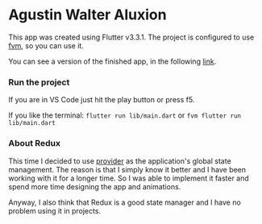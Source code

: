 # Agustin Walter Aluxion

This app was created using Flutter v3.3.1. The project is configured to use [fvm](https://fvm.app), so you can use it.

You can see a version of the finished app, in the following [link](https://drive.google.com/file/d/11a9yfaMzOMRpgM5xfT9MFcy5B8h4IxXN/view?usp=sharing).

### Run the project

If you are in VS Code just hit the play button or press f5.

If you like the terminal: `flutter run lib/main.dart` or `fvm flutter run lib/main.dart`

### About Redux

This time I decided to use [provider](https://pub.dev/packages/provider) as the application's global state management. The reason is that I simply know it better and I have been working with it for a longer time. So I was able to implement it faster and spend more time designing the app and animations.

Anyway, I also think that Redux is a good state manager and I have no problem using it in projects.